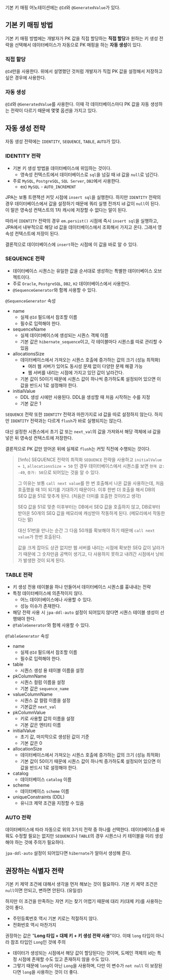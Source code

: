 기본 키 매핑 어노테이션에는 `@Id`와 `@GeneratedValue`가 있다.

## 기본 키 매핑 방법

기본 키 매핑 방법에는 개발자가 PK 값을 직접 할당하는 **직접 할당**과 원하는 키 생성 전략을 선택해서 데이터베이스가 자동으로 PK 매핑을 하는 **자동 생성**이 있다.

### 직접 할당

`@Id`만을 사용한다. 위에서 설명했던 것처럼 개발자가 직접 PK 값을 설정해서 저장하고 싶은 경우에 사용한다.


### 자동 생성

`@Id`와 `@GeneratedValue`를 사용한다. 이때 각 데이터베이스마다 PK 값을 자동 생성하는 전략이 다르기 때문에 몇몇 옵션을 가지고 있다.


## 자동 생성 전략

자동 생성 전략에는 `IDENTITY`, `SEQUENCE`, `TABLE`, `AUTO`가 있다.

### IDENTITY 전략

- 기본 키 생성 방법을 데이터베이스에 위임하는 것이다.
	- 영속성 컨텍스트에서 데이터베이스로 `sql`을 넘길 때 id 값을 `null`로 넘긴다.
- 주로 `MySQL`, `PostgreSQL`, `SQL Server`, `DB2`에서 사용한다.
	- ex) `MySQL` - `AUTO_INCREMENT`


JPA는 보통 트랜잭션 커밋 시점에 `insert sql`을 실행한다. 하지만 `IDENTITY` 전략의 경우 데이터베이스에서 값을 설정하기 때문에 쿼리 실행 전까지 id 값이 `null`이 된다. 이 말은 영속성 컨텍스트의 1차 캐시에 저장할 수 없다는 말이 된다. 

따라서 `IDENTITY` 전략의 경우 `em.persist()` 시점에 즉시 `insert sql`을 실행하고, JPA에서 내부적으로 해당 id 값을 데이터베이스에서 조회해서 가지고 온다. 그래서 영속성 컨텍스트에 저장이 된다.

결론적으로 데이터베이스에 `insert`하는 시점에 이 값을 바로 알 수 있다.

### SEQUENCE 전략

- 데이터베이스 시퀀스는 유일한 값을 순서대로 생성하는 특별한 데이터베이스 오브젝트이다.
- 주로 `Oracle`, `PostgreSQL`, `DB2`, `H2` 데이터베이스에서 사용한다.
- `@SequenceGenerator`와 함께 사용할 수 있다.

`@SequenceGenerator` 속성
- name
	- 실제 `@Id` 필드에서 참조할 이름
	- 필수로 입력해야 한다.
- sequenceName
	- 실제 데이터베이스에 생성되는 시퀀스 객체 이름
	- 기본 값은 `hibernate_sequence`이고, 각 테이블마다 시퀀스를 따로 관리할 수 있음
- allocationsSize
	- 데이터베이스에서 가져오는 시퀀스 호출에 증가하는 값의 크기 (성능 최적화)
		- 여러 웹 서버가 있어도 동시성 문제 없이 다양한 문제 해결 가능
		- 웹 서버를 내리는 시점에 가지고 있던 값이 날라간다.
	- 기본 값이 50이기 때문에 시퀀스 값이 하나씩 증가하도록 설정되어 있으면 이 값을 반드시 1로 설정해야 한다.
- initialValue
	- DDL 생성 시에만 사용된다. DDL을 생성할 때 처음 시작하는 수를 지정
	- 기본 값은 1

`SEQUENCE` 전략 또한 `IDENTITY` 전략과 마찬가지로 id 값을 따로 설정하지 않는다. 하지만 `IDENTITY` 전략과는 다르게 `flush`가 바로 실행되지는 않는다. 

대신 설정한 시퀀스에서 초기 값 또는 `next_val`의 값을 가져와서 해당 객체에 id 값을 넣은 뒤 영속성 컨텍스트에 저장한다.

결론적으로 PK 값만 얻어온 뒤에 실제로 `flush`는 커밋 직전에 수행되는 것이다. 


> [!info] SEQUENCE 전략의 최적화
> `SEQUENCE` 전략을 사용하고 `initialValue = 1`, `allocationsSize = 50` 인 경우 데이터베이스에서 시퀀스를 보면 `현재 값: -49`, `증가: 50`으로 되어있는 것을 알 수 있다.
> 
> 그 이유는 보통 `call next value`를 한 번 호출해서 나온 값을 사용하는데, 처음 호출했을 때 1이 되기를 기대하기 때문이다. 이후 한번 더 호출을 해서 DB의 SEQ 값을 51로 맞추게 된다. (처음은 더미를 호출한 것이라고 생각)
> 
> SEQ 값을 51로 맞춘 이후부터는 DB에서 SEQ 값을 호출하지 않고, DB로부터 받아온 50개의 SEQ 값을 메모리에 캐싱받아 작동하게 된다. (메모리에서 작동한다는 말)
> 
> 대신 51번을 만나는 순간 그 다음 50개를 확보해야 하기 때문에 `call next value`가 한번 호출된다.
> 
> 값을 크게 잡아도 상관 없지만 웹 서버를 내리는 시점에 확보한 SEQ 값이 날라가기 때문에 그 숫자만큼 공백이 생기고, 다 사용하지 못하고 내려간 시점에서 낭비가 발생한 것이 되게 된다.



### TABLE 전략

- 키 생성 전용 테이블을 하나 만들어서 데이터베이스 시퀀스를 흉내내는 전략
- 특정 데이터베이스에 의존적이지 않다.
	- 어느 데이터베이스에나 사용할 수 있다.
	- 성능 이슈가 존재한다.
- 해당 전략 사용 시 `jpa-ddl-auto` 설정이 되어있지 않다면 시퀀스 테이블 생성이 선행돼야 한다.
- `@TableGenerator`와 함께 사용할 수 있다.

`@TableGenerator` 속성
- name
	- 실제 `@Id` 필드에서 참조할 이름
	- 필수로 입력해야 한다.
- table
	- 시퀀스 생성 용 테이블 이름을 설정
- pkColumnName
	- 시퀀스 컬럼 이름을 설정
	- 기본 값은 `sequence_name`
- valueColumnName
	- 시퀀스 값 컬럼 이름을 설정
	- 기본값은 `next_val`
- pkColumnValue
	- 키로 사용할 값의 이름을 설정
	- 기본 값은 엔티티 이름
- initialValue
	- 초기 값, 마지막으로 생성된 값이 기준
	- 기본 값은 0
- allocationSize
	- 데이터베이스에서 가져오는 시퀀스 호출에 증가하는 값의 크기 (성능 최적화)
	- 기본 값이 50이기 때문에 시퀀스 값이 하나씩 증가하도록 설정되어 있으면 이 값을 반드시 1로 설정해야 한다.
- catalog
	- 데이터베이스 `catalog` 이름
- scheme
	- 데이터베이스 `scheme` 이름
- uniqueConstraints (DDL)
	- 유니크 제약 조건을 지정할 수 있음

### AUTO 전략

데이터베이스에 따라 자동으로 위의 3가지 전략 중 하나를 선택한다. 데이터베이스를 바꿔도 수정할 필요는 없지만 `SEQUENCE`나 `TABLE`의 경우 시퀀스나 키 테이블을 미리 생성해야 하는 것에 주의가 필요하다. 

`jpa-ddl-auto` 설정이 되어있다면 `hibernate`가 알아서 생성해 준다.



## 권장하는 식별자 전략

기본 키 제약 조건에 대해서 생각을 먼저 해보는 것이 필요하다. 기본 키 제약 조건은 `null`이면 안되고, 변하면 안된다. (유일성)

하지만 이 조건을 만족하는 자연 키는 찾기 어렵기 때문에 대리 키(대체 키)를 사용하는 것이 좋다.
- 주민등록번호 역시 기본 키로는 적절하지 않다.
- 전화번호 역시 마찬가지

권장하는 값은 "**Long 타입 + 대체 키 + 키 생성 전략 사용**"이다. 이때 `long` 타입이 아니라 참조 타입인 `Long`인 것에 주의
- 데이터가 생성되는 시점에서 해당 값이 할당된다는 것이며, 도메인 객체의 id는 특정 시점에 존재할 수도 있고 존재하지 않을 수도 있다.  
- 그렇기 때문에 `long`이 아닌 `Long`을 사용하며, 다만 이 변수가 `not null` 이 보장된다면 `long`을 사용하는 것이 더 좋다.